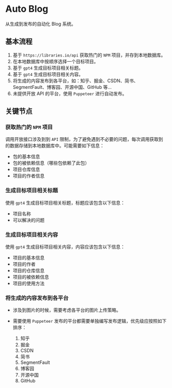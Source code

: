 # Auto Blog

从生成到发布的自动化 Blog 系统。

## 基本流程

1. 基于 `https://libraries.io/api` 获取热门的 `NPM` 项目，并存到本地数据库。
1. 在本地数据库中按顺序选择一个目标项目。
1. 基于 `gpt4` 生成目标项目相关标题。
1. 基于 `gpt4` 生成目标项目相关内容。
1. 将生成的内容发布到各平台，如：知乎、掘金、CSDN、简书、SegmentFault、博客园、开源中国、GitHub 等...
1. 未提供开放 API 的平台，使用 `Puppeteer` 进行自动发布。

## 关键节点

### 获取热门的 `NPM` 项目

调用开放接口涉及到到 `API` 限制，为了避免遇到不必要的问题，每次调用获取到的数据存储到本地数据库中。可能需要如下信息：

- 包的基本信息
- 包的被依赖信息（哪些包依赖了此包）
- 项目仓库信息
- 项目的作者信息

### 生成目标项目相关标题

使用 `gpt4` 生成目标项目相关标题，标题应该包含以下信息：

- 项目名称
- 可以解决的问题

### 生成目标项目相关内容

使用 `gpt4` 生成目标项目相关内容，内容应该包含以下信息：

- 项目的基本信息
- 项目的作者
- 项目的仓库信息
- 项目的被依赖信息
- 项目的使用方法

### 将生成的内容发布到各平台

- 涉及到图片的时候，需要考虑各平台的图片上传策略。
- 需要使用 `Puppeteer` 发布的平台都需要单独编写发布逻辑，优先级应按照如下排序：

  1. 知乎
  1. 掘金
  1. CSDN
  1. 简书
  1. SegmentFault
  1. 博客园
  1. 开源中国
  1. GitHub
